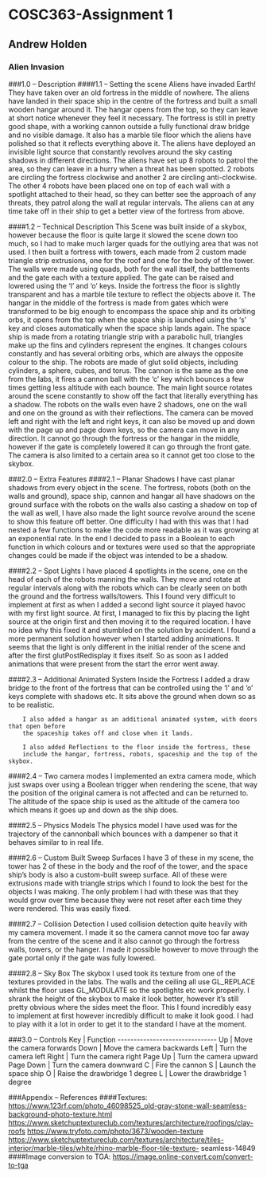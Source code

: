 # COSC363-Assignment 1
## Andrew Holden
### Alien Invasion

###1.0 – Description
####1.1 – Setting the scene
        Aliens have invaded Earth! They have taken over an old fortress in the middle of
        nowhere. The aliens have landed in their space ship in the centre of the fortress and
        built a small wooden hangar around it. The hangar opens from the top, so they can
        leave at short notice whenever they feel it necessary. The fortress is still in pretty
        good shape, with a working cannon outside a fully functional draw bridge and no
        visible damage. It also has a marble tile floor which the aliens have polished so that it
        reflects everything above it. The aliens have deployed an invisible light source that
        constantly revolves around the sky casting shadows in different directions. The aliens
        have set up 8 robots to patrol the area, so they can leave in a hurry when a threat
        has been spotted. 2 robots are circling the fortress clockwise and another 2 are
        circling anti-clockwise. The other 4 robots have been placed one on top of each wall
        with a spotlight attached to their head, so they can better see the approach of any
        threats, they patrol along the wall at regular intervals. The aliens can at any time take
        off in their ship to get a better view of the fortress from above.

####1.2 – Technical Description
        This Scene was built inside of a skybox, however because the floor is quite large it
        slowed the scene down too much, so I had to make much larger quads for the
        outlying area that was not used. I then built a fortress with towers, each made from
        2 custom made triangle strip extrusions, one for the roof and one for the body of the
        tower. The walls were made using quads, both for the wall itself, the battlements
        and the gate each with a texture applied. The gate can be raised and lowered using
        the ‘l’ and ‘o’ keys. Inside the fortress the floor is slightly transparent and has a
        marble tile texture to reflect the objects above it. The hangar in the middle of the
        fortress is made from gates which were transformed to be big enough to encompass
        the space ship and its orbiting orbs, it opens from the top when the space ship is
        launched using the ‘s’ key and closes automatically when the space ship lands again.
        The space ship is made from a rotating triangle strip with a parabolic hull, triangles
        make up the fins and cylinders represent the engines. It changes colours constantly
        and has several orbiting orbs, which are always the opposite colour to the ship. The
        robots are made of glut solid objects, including cylinders, a sphere, cubes, and torus.
        The cannon is the same as the one from the labs, it fires a cannon ball with the ‘c’
        key which bounces a few times getting less altitude with each bounce. The main light
        source rotates around the scene constantly to show off the fact that literally
        everything has a shadow. The robots on the walls even have 2 shadows, one on the
        wall and one on the ground as with their reflections. The camera can be moved left
        and right with the left and right keys, it can also be moved up and down with the
        page up and page down keys, so the camera can move in any direction. It cannot go
        through the fortress or the hangar in the middle, however if the gate is completely
        lowered it can go through the front gate. The camera is also limited to a certain area
        so it cannot get too close to the skybox.

###2.0 – Extra Features
####2.1 – Planar Shadows
        I have cast planar shadows from every object in the scene. The
        fortress, robots (both on the walls and ground), space ship, cannon and hangar all
        have shadows on the ground surface with the robots on the walls also casting a
        shadow on top of the wall as well, I have also made the light source revolve around
        the scene to show this feature off better.
        One difficulty I had with this was that I had nested a few functions to make the code
        more readable as it was growing at an exponential rate. In the end I decided to pass
        in a Boolean to each function in which colours and or textures were used so that the
        appropriate changes could be made if the object was intended to be a shadow.

####2.2 – Spot Lights
        I have placed 4 spotlights in the scene, one on the head of each of the robots
        manning the walls. They move and rotate at regular intervals along with the robots
        which can be clearly seen on both the ground and the fortress walls/towers.
        This I found very difficult to implement at first as when I added a second light source
        it played havoc with my first light source. At first, I managed to fix this by placing the
        light source at the origin first and then moving it to the required location. I have no
        idea why this fixed it and stumbled on the solution by accident. I found a more
        permanent solution however when I started adding animations. It seems that the
        light is only different in the initial render of the scene and after the first
        glutPostRedisplay it fixes itself. So as soon as I added animations that were present
        from the start the error went away.

####2.3 – Additional Animated System Inside the Fortress
        I added a draw bridge to the front of the fortress that can be controlled using the ‘l’
        and ‘o’ keys complete with shadows etc. It sits above the ground when down so as to
        be realistic.

        I also added a hangar as an additional animated system, with doors that open before
        the spaceship takes off and close when it lands.

        I also added Reflections to the floor inside the fortress, these
        include the hangar, fortress, robots, spaceship and the top of the skybox.

####2.4 – Two camera modes
        I implemented an extra camera mode, which
        just swaps over using a Boolean trigger when rendering the scene, that way the
        position of the original camera is not affected and can be returned to. The altitude of
        the space ship is used as the altitude of the camera too which means it goes up and
        down as the ship does.

####2.5 – Physics Models
        The physics model I have used was for the trajectory of the cannonball which
        bounces with a dampener so that it behaves similar to in real life.

####2.6 – Custom Built Sweep Surfaces
        I have 3 of these in my scene, the tower has 2 of these in the body and the roof of
        the tower, and the space ship’s body is also a custom-built sweep surface. All of
        these were extrusions made with triangle strips which I found to look the best for
        the objects I was making.
        The only problem I had with these was that they would grow over time because they
        were not reset after each time they were rendered. This was easily fixed.

####2.7 – Collision Detection
        I used collision detection quite heavily with my camera movement. I made it so the
        camera cannot move too far away from the centre of the scene and it also cannot go
        through the fortress walls, towers, or the hanger. I made it possible however to
        move through the gate portal only if the gate was fully lowered.

####2.8 – Sky Box
        The skybox I used took its texture from one of the textures provided in the labs. The
        walls and the ceiling all use GL_REPLACE whilst the floor uses GL_MODULATE so the
        spotlights etc work properly. I shrank the height of the skybox to make it look better,
        however it’s still pretty obvious where the sides meet the floor.
        This I found incredibly easy to implement at first however incredibly difficult to make
        it look good. I had to play with it a lot in order to get it to the standard I have at the
        moment.

###3.0 – Controls
    Key         |   Function
    -------------------------------
    Up          |   Move the camera forwards
    Down        |   Move the camera backwards
    Left        |   Turn the camera left
    Right       |   Turn the camera right
    Page Up     |   Turn the camera upward
    Page Down   |   Turn the camera downward
    C           |   Fire the cannon
    S           |   Launch the space ship
    O           |   Raise the drawbridge 1 degree
    L           |   Lower the drawbridge 1 degree

###Appendix – References
####Textures:
        https://www.123rf.com/photo_46098525_old-gray-stone-wall-seamless-background-photo-texture.html
        https://www.sketchuptextureclub.com/textures/architecture/roofings/clay-roofs
        https://www.tryfoto.com/photo/3673/wooden-texture
        https://www.sketchuptextureclub.com/textures/architecture/tiles-interior/marble-tiles/white/rhino-marble-floor-tile-texture-
            seamless-14849
####Image conversion to TGA:
        https://image.online-convert.com/convert-to-tga
